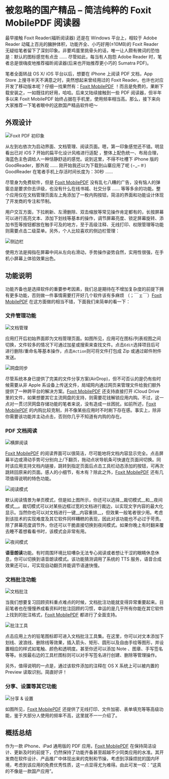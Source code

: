 # 被忽略的国产精品 – 简洁纯粹的 Foxit MobilePDF 阅读器

<!-- [TOC] -->

最早接触 Foxit Reader(福昕阅读器) 还是在 Windows 平台上，相较于 Adobe Reader 动辄上百兆的臃肿体积，功能齐全、小巧好用(≤10MB)的 Foxit Reader 无疑给笔者留下了深刻印象。非要鸡蛋里挑骨头的话，唯一让人颇有微词的恐怕是：默认的图标感觉有点丑 …… 尽管如此，每当有人抱怨 Adobe Reader 时，笔者总是很嗨皮地推荐福昕阅读器(后来也开始推荐更小巧的 Sumatra PDF)。

笔者全面转战 OS X/ iOS 平台以后，想要在 iPhone 上阅读 PDF 文档，App Store 上搜寻半天不满意之时，突然想起来曾经用过的 Foxit Reader。也许也对应开发了移动版本呢？仔细一找果然有：[Foxit MobilePDF][Foxit MobilePDF] ！而且是免费的，果断下载安装之，一如既往的好用，哈哈。后来又陆续接触到一些 PDF 阅读器，但半年多以来 Foxit MobilePDF 始终占据在手机里，使用频率相当高。那么，接下来向大家推荐一下笔者眼中的这款国产精品软件吧～

## 外观设计

![Foxit PDF 初印象](../img/foxit-pdf.png "Foxit PDF 初印象")

从左到右依次为启动界面、文档管理、阅读页面。嗯，第一印象感觉还不错。明显看出已对 iOS 7 开始的扁平化设计风格进行适配 ，整体上配色统一、布局合理，海蓝色主色调给人一种恬静舒适的感觉。说到这里，不得不吐槽下 iPhone 版的 GoodReader，那外观 …… 刚开始我还以为下载到山寨应用了呢 (−_−＃) GoodReader 在笔者手机上存活时间长度为：30秒 ……

尽管身为免费软件，但是 [Foxit MobilePDF][Foxit MobilePDF] 没有乱七八糟的广告，没有恼人的弹窗总是要求你去评级，也没有什么在线书城、社交分享 …… 等等多余的功能。整个应用仅在文档管理页面左上角添加了一枚内购按钮，简洁的界面和功能设计体现了开发商的专注和节制。

用户交互方面，下拉刷新、左滑删除、双击缩放等常见操作肯定都有的，长按屏幕可以进行高亮文本、添加下划线等基本的操作，调节屏幕亮度、锁定屏幕旋转、添加书签等按钮都放在触手可及的地方，至于高级注释、无线打印、权限管理等功能则需要点击二级菜单。另外，个人比较喜欢的侧边栏管理：

![侧边栏](../img/foxit-sidebar.gif "侧边栏")

使用方法是拇指在屏幕中间从左向右滑动，手势操作姿势自然，实用性很强，在手机小屏幕上体验效果出色。

## 功能说明

功能齐备也是选择软件的重要参考因素，我们总是期待在不增加复杂度的前提下拥有更多功能，否则做一件事情需要打开好几个软件该有多麻烦 （；￣ェ￣）[Foxit MobilePDF][Foxit MobilePDF] 在这方面做的相当不错，下面我们来简单的看一下：

### 文件管理功能

![文档管理](../img/foxit-docs.png "文档管理")

应用打开后初始界面即为文档管理页面。如图所见，应用可在图标/列表视图之间切换，文件较多的情况下可通过加星或搜索来查找文件。点击`Edit`选择项目后可进行删除/重命名等基本操作，点击`Action`则可将文件打包成 Zip 或通过邮件附件发送。

![网盘同步](../img/foxit-airdisk.png "网盘同步")

尽管系统本身已提供了完美的文件分享方案(AirDrop)，但不可否认的是仍有些时候需要从非 Apple 系设备上传送文件，局域网内通过网页来管理文件给我们额外提供了一种跨平台的解决方案。[Foxit MobilePDF][Foxit MobilePDF] 还支持直接打开 iCloud Drive 里的文件，如果想要其它主流网盘的支持，则需要花钱解锁应用内购。不过，这一点对一贯讨厌网盘存储功能的笔者来说，没有造成一丝困扰。如前所述，[Foxit MobilePDF][Foxit MobilePDF] 的内购比较克制，并不像某些应用时不时刷下存在感。事实上，除非你需要该功能并主动点击，否则你几乎不知道有内购的存在。

### PDF 文档阅读

![横屏阅读](../img/foxit-reader.png "横屏阅读")

[Foxit MobilePDF][Foxit MobilePDF] 的阅读界面可以很简洁，尽可能地将文档内容显示完全。点击屏幕半边或滑动手势可分别向上/下翻页，拖动点状导航条可快速在页面间切换。同时该应用支持文档内链接，跳转到指定页面后点击工具栏动态添加的按钮，可再次跳转回原来的页面。感人的小细节，有木有？除此之外，[Foxit MobilePDF][Foxit MobilePDF] 还有几项值得说明的特色功能。

![阅读模式](../img/foxit-viewmode.png "阅读模式")

默认阅读情景为单页模式，但是如上图所示，你还可以选择__裁切模式__和__夜间模式__。裁切模式可以对某些边框过宽的文档进行裁边，以实现文字内容的最大化显示。当然你也可以对文档进行一键__内容重排__，但效果一般笔者很少用。考虑到该技术的实现难度及其它软件同样糟糕的表现，因此对该功能也不必过于苛责。除了屏幕亮度调节外，你还可以干脆直接切换到夜间模式。如果你晚上有时翻来覆去睡不着想看看书时，该模式会非常有用。

![夜间模式](../img/foxit-night.png "夜间模式")

**语音朗读**功能。有时周围环境比较嘈杂无法专心阅读或者想让干涩的眼睛休息休息，你可以切换到语音朗读模式。该功能猜测调用了系统的 TTS 服务，语音合成效果还可以，可实现自动翻页并能调节语速快慢。

### 文档批注功能

![文档批注](../img/foxit-annotation.png "文档批注")

当我们想要复习回顾资料重点难点的时候，文档批注功能就变得异常重要起来。目前笔者也在慢慢养成看资料时批注回顾的习惯，幸运的是几乎所有你能在其它软件上找到的批注格式，[Foxit MobilePDF][Foxit MobilePDF] 都进行了全面支持。

![批注工具](../img/foxit-toolkit.png "批注工具")

点击应用上方的铅笔图标即可进入文档批注工具集。在这里，你可以对文本添加下划线、波浪线、删除线等效果，插入箭头、矩形、圆形以及自由手绘等图形，并设置相应的样式如笔触、颜色和透明度。甚至你还可以添加 Note 、图章、手写签名等等。长按最右边的工具栏图标则可以对手写签名进行创建、删除等管理操作。

另外，值得说明的一点是，通过该软件添加的注释在 OS X 系统上可以被内置的 Preview 读取识别。简直好评！

### 分享、设置等其它功能

![分享 & 设置](../img/foxit-settings.png "分享 & 设置")

如图所见，[Foxit MobilePDF][Foxit MobilePDF] 还提供了无线打印、文件加密、表单填充等等高级功能，鉴于大部分人使用的频率不高，这里就不一一介绍了。

## 概括总结

作为一款 iPhone、iPad 通用版的 PDF 应用，[Foxit MobilePDF][Foxit MobilePDF] 在保持简洁设计、更新及时的前提下，仍然保持了功能齐备甚至超越不少同类应用的水准。其开发商在软件设计、产品推广中体现出来的克制和节操，考虑到浮躁烦扰的国内环境，考虑到该应用的免费优秀性质，这一点显得尤为难得。由此可发一叹：“这真的不像是一款国产应用”。

[Foxit MobilePDF]:https://itunes.apple.com/cn/app/foxit-mobilepdf-pdf-reader/id507040546?l=en&mt=8 "https://itunes.apple.com/cn/app/foxit-mobilepdf-pdf-reader/id507040546?l=en&mt=8"
